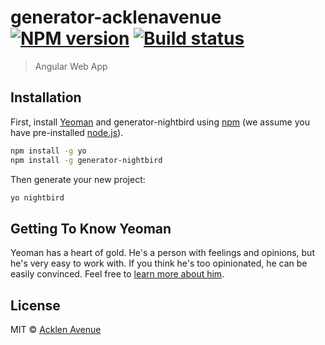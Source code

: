 # generator-acklenavenue [![NPM version][npm-image]][npm-url] [![Build status](https://ci.appveyor.com/api/projects/status/ph8v46gbsjmirblj?svg=true)](https://ci.appveyor.com/project/bsommardahl/jetfire)
> Angular Web App

## Installation

First, install [Yeoman](http://yeoman.io) and generator-nightbird using [npm](https://www.npmjs.com/) (we assume you have pre-installed [node.js](https://nodejs.org/)).

```bash
npm install -g yo
npm install -g generator-nightbird
```

Then generate your new project:

```bash
yo nightbird
```

## Getting To Know Yeoman

Yeoman has a heart of gold. He&#39;s a person with feelings and opinions, but he&#39;s very easy to work with. If you think he&#39;s too opinionated, he can be easily convinced. Feel free to [learn more about him](http://yeoman.io/).

## License

MIT © [Acklen Avenue]()


[npm-image]: https://badge.fury.io/js/generator-nightbird.svg
[npm-url]: https://npmjs.org/package/generator-nightbird
[appveyor-image]: https://ci.appveyor.com/api/projects/status/ph8v46gbsjmirblj/branch/master?svg=true
[appveyor-url]: https://ci.appveyor.com/api/projects/status/ph8v46gbsjmirblj
